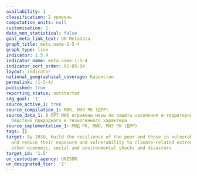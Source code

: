 ```yaml
---
availability: 1
classification: 2 уровень
computation_units: null
customisation: 1
data_non_statistical: false
goal_meta_link_text: UN Metadata
graph_title: meta.name-1-5-4
graph_type: line
indicator: 1.5.4
indicator_name: meta.name-1-5-4
indicator_sort_order: 01-05-04
layout: indicator
national_geographical_coverage: Казахстан
permalink: /1-5-4/
published: true
reporting_status: notstarted
sdg_goal: '1'
source_active_1: true
source_compilation_1: МИО, МНЭ РК (ДРР)
source_data_1: В ПРТ МИО отражены меры по защита населения и территорий стихийных
  бедствий природного и техногенного характера
source_implementation_1: МВД РК, МИО, МНЭ РК (ДРР)
tags: []
target: By 2030, build the resilience of the poor and those in vulnerable situations
  and reduce their exposure and vulnerability to climate-related extreme events and
  other economic, social and environmental shocks and disasters
target_id: '1.5'
un_custodian_agency: UNISDR
un_designated_tier: '2'
---
```

